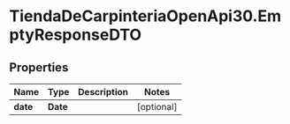 # TiendaDeCarpinteriaOpenApi30.EmptyResponseDTO

## Properties

Name | Type | Description | Notes
------------ | ------------- | ------------- | -------------
**date** | **Date** |  | [optional] 


